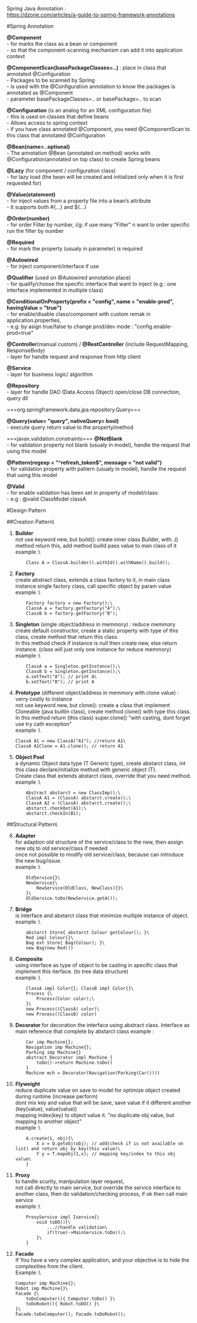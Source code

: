 Spring Java Annotation :\
https://dzone.com/articles/a-guide-to-spring-framework-annotations

#Spring Annotation

**@Component**\
	- for marks the class as a bean or component \
	- so that the component-scanning mechanism can add it into application context
	
**@ComponentScan(basePackageClasses=..)** : place in class that annotated @Configuration\
	- Packages to be scanned by Spring\
	- is used with the @Configuration annotation to know the packages is annotated as @Component\
	- parameter basePackageClasses=.. or basePackage=.. to scan

**@Configuration** (is an analog for an XML configuration file)\
	- this is used on classes that define beans\
	- Allows access to spring context\
	- if you have class annotated @Component, you need @ComponentScan to this class that annotated @Configuration

**@Bean(name=..optional)**\
	- The annotation @Bean (annotated on method) works with @Configuration(annotated on top class) to create Spring beans

**@Lazy** (for component / configuration class)\
	- for lazy load (the bean will be created and initialized only when it is first requested for)
	
**@Value(statement)**\
	- for inject values from a property file into a bean’s attribute\
	- It supports both #{...} and ${...} 

**@Order(number)** \
	- for order Filter by number, i/g: if use many "Filter" n want to order specific run the filter by number

**@Required**\
	- for mark the property (usualy in parameter) is required
	
**@Autowired**\
	- for inject component/interface if use
	
**@Qualifier** (used on @Autowired annotation place)\
	- for qualify/choose the specific interface that want to inject (e.g : one interface implemented in multiple class)

**@ConditionalOnProperty(prefix = "config", name = "enable-prod", havingValue = "true")**\
	- for enable/disable class/component with custom remak in application.properties, \
	- e.g: by asign true/false to change prod/dev mode : "config.enable-prod=true"

**@Controller**(manual custom) / **@RestController** (include RequestMapping, ResponseBody)\
	- layer for handle request and response from http client

**@Service** \
	- layer for business logic/ algorithm

**@Repository**\
	- layer for handle DAO (Data Access Object) open/close DB connection, query dll


===org.springframework.data.jpa.repository.Query===

**@Query(value= "query", nativeQuery= bool)**\
	- execute query return value to the property/method


===javax.validation.constraints===
**@NotBlank**\
	- for validation property not blank (usualy in model), handle the request that using this model

**@Pattern(regexp = "^refresh_token$", message = "not valid")**\
	- for validation property with pattern (usualy in model), handle the request that using this model

**@Valid** \
	- for enable validation has been set in property of model/class:\
	- e.g : @valid ClassModel classA



#Design Pattern

##Creation Pattern\

1. **Builder** \
	not use keyword new, but build(): create inner class Builder, with..() method return this, add method builld pass value to man class of it\
	example :\
	```
		Class A = ClassA.builder().withId().withName().build();
	```
		
		
2. **Factory**\
	create abstract class, extends a class factory to it, in main class instance single factory class, call specific object by param value\
	example :\
	```
		Factory factory = new Factory();\
		ClassA a = factory.getFactory("A");\
		ClassB b = factory.getFactory("B");
	```
		
3. **Singleton** (single object/address in memmory) : reduce memmory\
	create default constructor, create a static property with type of this class, create method that return this class.\
	In this method check if instance is null then create new, else return instance. (class will just only one instance for reduce memmory)\
	example :\
	```
		ClassA a = Singleton.getInstance();\
		ClassB b = Singleton.getInstance();\
		a.setText("A"); // print A\
		b.setText("B"); // print A
	```
		
4. **Prototype** (different object/address in memmory with clone value) : verry costly to instance\
	not use keyword new, but clone(): create a class that implement Cloneable (java builtin class), create method clone() with type this class.\
	In this method return (this class) super.clone() "with casting, dont forget use try cath exception"\
	example :\
	```
	ClassA A1 = new ClassA("A1"); //return A1\
	ClassA A1Clone = A1.clone(); // return A1
	```
		
		
5. **Object Pool**\
	a dynamic Object data type (T Generic type), create abstarct class<T>, int this class declare/initialize method with generic object (T).\
	Create class that extends abstarct class, override that you need method.\
	example :\
	```
		Abstract abstarct = new ClassImp();\
		ClassA A1 = (ClassA) abstarct.create();\
		ClassA A2 = (ClassA) abstarct.create();\		
		abstarct.checkOut(A1);\
		abstarct.checkIn(B1);
	```

##Structural Pattern\		

		
6. **Adapter**\
	for adaption old structure of the service/class to the new, then assign new obj to old service/class if needed\
	once not possible to modify old service/class, because can introduce the new bug/issue.\
	example :\
	```
		OldService{}\
		NewService{\
			NewService(OldClass, NewClass){}\
		}\
		OldService.toDo(NewService.getA());
	```
	
	
7. **Bridge**\
	is interface and abstarct class that minimize multiple instance of object.\
	example :\
	```
		abstarct Store{ abstarct Colour getColour(); }\
		Red impl Colour{}\
		Bag ext Store{ Bag(Colour); }\
		new Bag(new Red())
	```

8. **Composite**\
	using interface as type of object to be casting in specific class that implement this iterface. (to tree data structure)\
	example :\
	```
		ClassA impl Color{}; ClassB impl Color{}\
		Process {\
			Process(Color color);\
		}\
		new Process((ClassA) color)\
		new Process((ClassB) color)
	```
	
9. **Decorator**
	for decoration the interface using abstract class. Interface as main reference that complete by abstarct class
	example :
	```
		Car imp Machine{}; 
		Navigation imp Machine{}; 
		Parking imp Machine{}
		abstract Decorator impl Machine {
			toDo()->return Machine.toDo()
		}
		Machine mch = Decorator(Navigation(Parking(Car())))
	```


10. **Flyweight**\
	reduce duplicate value on save to model for optimize object created during runtime (increase perform)\
	dont mix key and value that will be save, save value if it different another (key(value), value(value))\
	mapping index(key) to object value it. "no duplicate obj value, but mapping to another object"\
	example :\
	```
		A.create(1, obj){\
			X x = Q.getobj(obj); // add(check if is not available on list) and return obj by key(this value)\
			Y y = T.mapobj(1,x); // mapping key/index to this obj value\
		}
	```

11. **Proxy**\
	to handle scurity, manipulation layer request, \
	not call directly to main service, but override the service interface to another class, then do validation/checking process, if ok then call main service\
	example :\
	```
		ProxyService impl Iservice{\
			void toDO(){\
				...//handle validation\
				if(true)->MainService.toDo();\
			}\
		}
	```
		
12. **Facade**\
	If You have a very complex application, and your objective is to hide the complexities from the client.\
	Example :\
	```
	Computer imp Machine{}; 
	Robot imp Machine{}\
	Facade {\
		toDoComputer(){ Computer.toDo() }\
		toDoRobot(){ Robot.toDO() }\
	}\
	Facade.toDoComputer(); Facade.toDoRobot();
	```
	
